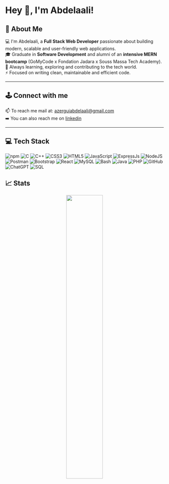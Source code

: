 # Hey 👋, I'm Abdelaali!

## 🚀 About Me  
💻 I'm Abdelaali, a **Full Stack Web Developer** passionate about building modern, scalable and user-friendly web applications.  
🎓 Graduate in **Software Development** and alumni of an **intensive MERN bootcamp** (GoMyCode x Fondation Jadara x Souss Massa Tech Academy).  
🌱 Always learning, exploring and contributing to the tech world.  
⚡ Focused on writing clean, maintainable and efficient code.  

---

## 🕹️ Connect with me
<!-- 🌐 Visit my portfolio [website](https://boussemousse.com/) <br/> -->
📫 To reach me mail at: azerguiabdelaali@gmail.com  <br/>
➡️ You can also reach me on [linkedin](https://www.linkedin.com/in/abdelaali-azergui/)  <br/>

---


## 💻 Tech Stack
![npm](https://img.shields.io/badge/npm-CB3837?style=flat&logo=npm&logoColor=white)
![C](https://img.shields.io/badge/c-%2300599C.svg?style=flat&logo=c%2B%2B&logoColor=white)
![C++](https://img.shields.io/badge/c++-%2300599C.svg?style=flat&logo=c%2B%2B&logoColor=white)
![CSS3](https://img.shields.io/badge/css3-%231572B6.svg?style=flat&logo=css3&logoColor=white)
![HTML5](https://img.shields.io/badge/Html5-%23E34F26.svg?style=flat&logo=html5&logoColor=white)
![JavaScript](https://img.shields.io/badge/Javascript-%23323330.svg?style=flat&logo=javascript&logoColor=%23F7DF1E)
![ExpressJs](https://img.shields.io/badge/Express.js-000000?style=flat&logo=express&logoColor=white)
![NodeJS](https://img.shields.io/badge/Node.js-339933?style=flat&logo=nodedotjs&logoColor=white)
![Postman](https://img.shields.io/badge/Postman-FF6C37?style=flat&logo=Postman&logoColor=white)
![Bootstrap](https://img.shields.io/badge/Bootstrap-%23563D7C.svg?style=flat&logo=bootstrap&logoColor=white)
![React](https://img.shields.io/badge/React-%2320232a.svg?style=flat&logo=react&logoColor=%2361DAFB)
![MySQL](https://img.shields.io/badge/Mysql-%2300f.svg?style=flat&logo=mysql&logoColor=white)
![Bash](https://img.shields.io/badge/-Bash-4EAA25?logo=gnu-bash&logoColor=ffffff&labelColor=4EAA25)
![Java](https://img.shields.io/badge/Java-CB3837?style=flat&logo=java&logoColor=white)
![PHP](https://img.shields.io/badge/PHP-%2300599C.svg?style=flat&logo=php&logoColor=white)
![GitHub](https://img.shields.io/badge/GitHub-%2320232a.svg?style=flat&logo=github&logoColor=white)
![ChatGPT](https://img.shields.io/badge/ChatGPT-74aa9c?style=flat&logo=openai&logoColor=white)
![SQL](https://img.shields.io/badge/SQL-red?style=flat&logo=sql&logoColor=white)

## 📈 Stats

<p align="center">
  <img width="48%" src="https://github-readme-stats.vercel.app/api?username=azeabd01&show_icons=true" />
</p>
